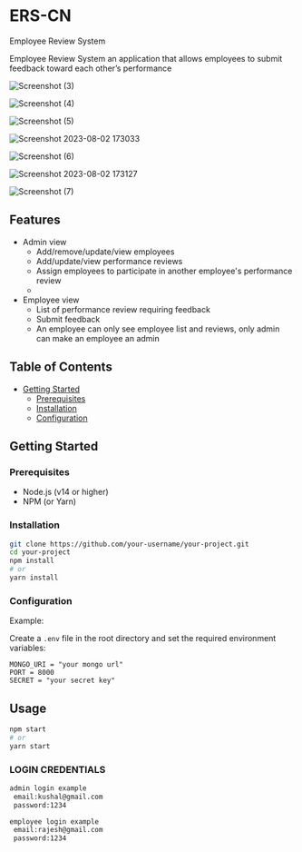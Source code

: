 
# ERS-CN
Employee Review System

 Employee Review System an application that allows employees to submit feedback toward each other’s performance

![Screenshot (3)](https://github.com/KUSHAL-JAIN-au9/ERS-CN/assets/36365855/d4704dda-cebf-4287-b180-bcd22694b18e)

![Screenshot (4)](https://github.com/KUSHAL-JAIN-au9/ERS-CN/assets/36365855/99e92ad8-dc61-496c-9b94-dd5ba8d8d7ae)

![Screenshot (5)](https://github.com/KUSHAL-JAIN-au9/ERS-CN/assets/36365855/7b1f292a-cfb9-4466-99c6-77c7817ead2f)

![Screenshot 2023-08-02 173033](https://github.com/KUSHAL-JAIN-au9/ERS-CN/assets/36365855/328f2590-7d12-48c5-a7bc-77d6c3c5d73b)

![Screenshot (6)](https://github.com/KUSHAL-JAIN-au9/ERS-CN/assets/36365855/be046d98-e234-4da5-9df5-4652111d2dd5)

![Screenshot 2023-08-02 173127](https://github.com/KUSHAL-JAIN-au9/ERS-CN/assets/36365855/3caf2c1e-c253-42ca-b20d-209760edef2c)

![Screenshot (7)](https://github.com/KUSHAL-JAIN-au9/ERS-CN/assets/36365855/fd623f60-cec1-4eeb-872b-97f3bf37503a)

## Features

- Admin view
  - Add/remove/update/view employees
  - Add/update/view performance reviews
  - Assign employees to participate in another employee's performance review
  - 
- Employee view
  - List of performance review requiring feedback
  - Submit feedback
  - An employee can only see employee list and reviews, only admin can make an employee an admin


## Table of Contents

- [Getting Started](#getting-started)
  - [Prerequisites](#prerequisites)
  - [Installation](#installation)
  - [Configuration](#configuration)


## Getting Started
  


### Prerequisites
- Node.js (v14 or higher)
- NPM (or Yarn)

### Installation
```bash
git clone https://github.com/your-username/your-project.git
cd your-project
npm install
# or
yarn install
```

### Configuration
Example:

Create a `.env` file in the root directory and set the required environment variables:

```
MONGO_URI = "your mongo url"
PORT = 8000
SECRET = "your secret key"
```

## Usage


```bash
npm start
# or
yarn start
```

### LOGIN CREDENTIALS
```bash
admin login example
 email:kushal@gmail.com
 password:1234

employee login example
 email:rajesh@gmail.com
 password:1234

```


